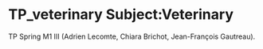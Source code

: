# TP_veterinary Subject:Veterinary
TP Spring M1 III (Adrien Lecomte, Chiara Brichot, Jean-François Gautreau).
